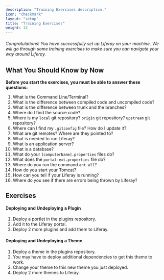 ```yaml
---
description: "Training Exercises description."
icon: "checkmark"
layout: "setup"
title: "Training Exercises"
weight: 13
---
```


###### Congratulations! You have successfully set up Liferay on your machine.  We will go through some training exercises to make sure you can navigate your way around Liferay.

<article id="whatYouShouldKnow">

## What You Should Know by Now

**Before you start the exercises, you must be able to answer these questions:**

1. What is the Command Line/Terminal?
2. What is the difference between compiled code and uncompiled code?
3. What is the difference between trunk and the branches?
4. Where do I find the source code?
5. Where is my `local` git repository? `origin` git repository? `upstream` git repository?
6. Where can I find my `.gitconfig` file?  How do I update it?
7. What are git remotes?  Where are they pointed to?
8. What is needed to run Liferay?
9. What is an application server?
10. What is a database?
11. What do your `[computerName].properties` files do?
12. What does the `portal-ext.properties` file do?
13. Where do you run the command `ant all`?
14. How do you start your Tomcat?
15. How can you tell if your Liferay is running?
16. Where do you see if there are errors being thrown by Liferay?

</article>

<article id="exercises">

## Exercises

#### Deploying and Undeploying a Plugin

1. Deploy a portlet in the plugins repository.
2. Add it to the Liferay portal.
3. Deploy 2 more plugins and add them to Liferay.

#### Deploying and Undeploying a Theme

1. Deploy a theme in the plugins repository.
2. You may have to deploy additional dependencies to get this theme to work.
3. Change your theme to this new theme you just deployed.
4. Deploy 2 more themes to Liferay.

</article>